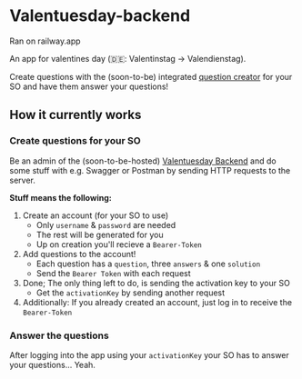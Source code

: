 # Valentuesday-backend

Ran on railway.app

An app for valentines day (🇩🇪: Valentinstag -> Valendienstag).

Create questions with the (soon-to-be) integrated [question creator](https://github.com/Z-100/valentuesday-mobile)
for your SO and have them answer your questions!

## How it currently works

### Create questions for your SO

Be an admin of the (soon-to-be-hosted) [Valentuesday Backend](https://github.com/Z-100/valentuesday-backend) and 
do some stuff with e.g. Swagger or Postman by sending HTTP requests to the server.

**Stuff means the following:**

1. Create an account (for your SO to use)
    - Only `username` & `password` are needed
    - The rest will be generated for you
    - Up on creation you'll recieve a `Bearer-Token`
2. Add questions to the account!
    - Each question has a `question`, three `answers` & one `solution`
    - Send the `Bearer Token` with each request
3. Done; The only thing left to do, is sending the activation key to your SO
    - Get the `activationKey` by sending another request
4. Additionally: If you already created an account, just log in to receive the `Bearer-Token`

### Answer the questions

After logging into the app using your `activationKey` your SO has to answer your questions... Yeah.
